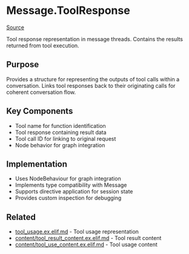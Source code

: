 # Message.ToolResponse
[Source](/github/ai/genai_all/genai_core/lib/vnext_genai/nodes/message/tool_response.ex)

Tool response representation in message threads. Contains the results returned from tool execution.

## Purpose
Provides a structure for representing the outputs of tool calls within a conversation. Links tool responses back to their originating calls for coherent conversation flow.

## Key Components
- Tool name for function identification
- Tool response containing result data
- Tool call ID for linking to original request
- Node behavior for graph integration

## Implementation
- Uses NodeBehaviour for graph integration
- Implements type compatibility with Message
- Supports directive application for session state
- Provides custom inspection for debugging

## Related
- [tool_usage.ex.elif.md](tool_usage.ex.elif.md) - Tool usage representation
- [content/tool_result_content.ex.elif.md](content/tool_result_content.ex.elif.md) - Tool result content
- [content/tool_use_content.ex.elif.md](content/tool_use_content.ex.elif.md) - Tool usage content